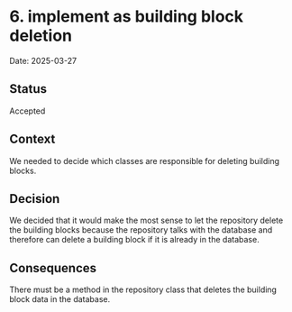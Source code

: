 # 6. implement as building block deletion

Date: 2025-03-27

## Status

Accepted

## Context

We needed to decide which classes are responsible for deleting building blocks.

## Decision

We decided that it would make the most sense to let the repository delete the building blocks because the repository talks with the database and therefore can delete a building block if it is already in the database.

## Consequences

There must be a method in the repository class that deletes the building block data in the database.